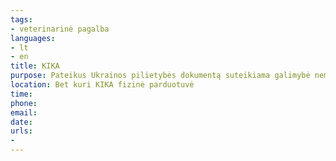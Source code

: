 ```yaml
---
tags:
- veterinarinė pagalba
languages:
- lt
- en
title: KIKA
purpose: Pateikus Ukrainos pilietybės dokumentą suteikiama galimybė nemokamai gauti svarbiausių augintinio prekių krepšelį. Mes padėsime pašaru visiems augintiniams – ne tik šunims, katėms, bet ir žuvims, paukščiams ar graužikams atvykusiems iš Ukrainos bei augintiniai KIKA veterinarijos kabinetuose bus nemokamai čipuojami ir vakcinuojami nuo pasiutligės.
location: Bet kuri KIKA fizinė parduotuvė
time: 
phone: 
email: 
date: 
urls:
- 
---
```

